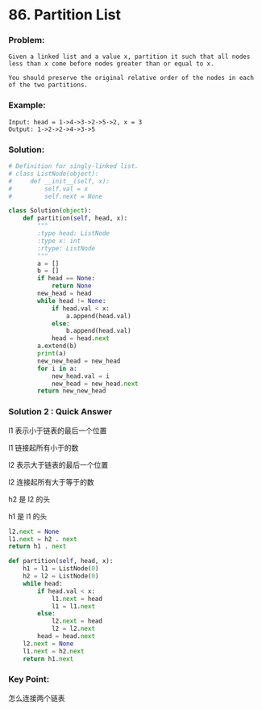 # 86. Partition List

### Problem:
```
Given a linked list and a value x, partition it such that all nodes less than x come before nodes greater than or equal to x.

You should preserve the original relative order of the nodes in each of the two partitions.
```

### Example:
```
Input: head = 1->4->3->2->5->2, x = 3
Output: 1->2->2->4->3->5
```


### Solution:
```Python
# Definition for singly-linked list.
# class ListNode(object):
#     def __init__(self, x):
#         self.val = x
#         self.next = None

class Solution(object):
    def partition(self, head, x):
        """
        :type head: ListNode
        :type x: int
        :rtype: ListNode
        """
        a = []
        b = []
        if head == None:
            return None
        new_head = head
        while head != None:
            if head.val < x:
                a.append(head.val)
            else:
                b.append(head.val)
            head = head.next
        a.extend(b)
        print(a)
        new_new_head = new_head
        for i in a:
            new_head.val = i
            new_head = new_head.next
        return new_new_head
```

### Solution 2 : Quick Answer
l1 表示小于链表的最后一个位置

l1 链接起所有小于的数

l2 表示大于链表的最后一个位置

l2 连接起所有大于等于的数

h2 是 l2 的头

h1 是 l1 的头

```python 
l2.next = None
l1.next = h2 . next
return h1 . next 
```

```Python
def partition(self, head, x):
    h1 = l1 = ListNode(0)
    h2 = l2 = ListNode(0)
    while head:
        if head.val < x:
            l1.next = head
            l1 = l1.next
        else:
            l2.next = head
            l2 = l2.next
        head = head.next
    l2.next = None
    l1.next = h2.next
    return h1.next
```


### Key Point:
怎么连接两个链表


